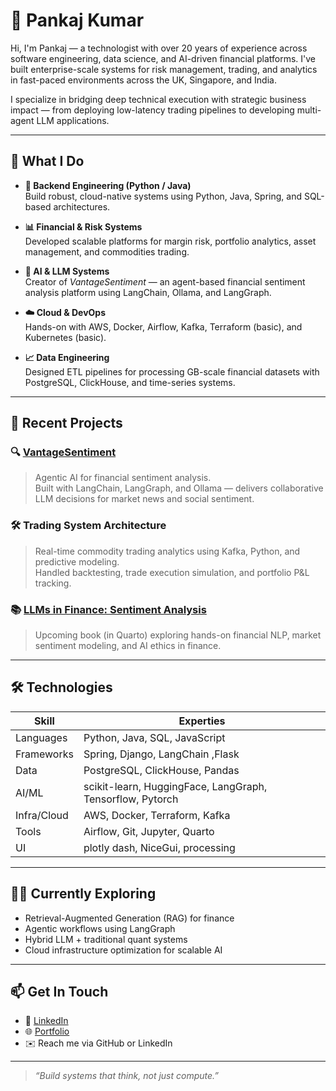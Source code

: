 # 👋 Pankaj Kumar

Hi, I'm Pankaj — a technologist with over 20 years of experience across software engineering, data science, and AI-driven financial platforms. I've built enterprise-scale systems for risk management, trading, and analytics in fast-paced environments across the UK, Singapore, and India.

I specialize in bridging deep technical execution with strategic business impact — from deploying low-latency trading pipelines to developing multi-agent LLM applications.

---

## 🚀 What I Do

- **🔧 Backend Engineering (Python / Java)**  
  Build robust, cloud-native systems using Python, Java, Spring, and SQL-based architectures.

- **📊 Financial & Risk Systems**  
  Developed scalable platforms for margin risk, portfolio analytics, asset management, and commodities trading.

- **🧠 AI & LLM Systems**  
  Creator of *VantageSentiment* — an agent-based financial sentiment analysis platform using LangChain, Ollama, and LangGraph.

- **☁️ Cloud & DevOps**  
  Hands-on with AWS, Docker, Airflow, Kafka, Terraform (basic), and Kubernetes (basic).

- **📈 Data Engineering**  
  Designed ETL pipelines for processing GB-scale financial datasets with PostgreSQL, ClickHouse, and time-series systems.

---

## 💼 Recent Projects

### 🔍 [VantageSentiment](https://github.com/pankajti/vantage_sentiments)
> Agentic AI for financial sentiment analysis.  
Built with LangChain, LangGraph, and Ollama — delivers collaborative LLM decisions for market news and social sentiment.

### 🛠 Trading System Architecture
> Real-time commodity trading analytics using Kafka, Python, and predictive modeling.  
Handled backtesting, trade execution simulation, and portfolio P&L tracking.

### 📚 [LLMs in Finance: Sentiment Analysis](https://leanpub.com/llms-in-finance--sentiment-analysis)
> Upcoming book (in Quarto) exploring hands-on financial NLP, market sentiment modeling, and AI ethics in finance.

---

## 🛠 Technologies

|      Skill      | Experties
|-----------------|-------------------------------|
| Languages       | Python, Java, SQL, JavaScript     |
| Frameworks      | Spring, Django, LangChain ,Flask    |
| Data            | PostgreSQL, ClickHouse, Pandas|
| AI/ML           | scikit-learn, HuggingFace, LangGraph, Tensorflow, Pytorch |
| Infra/Cloud     | AWS, Docker, Terraform, Kafka |
| Tools           | Airflow, Git, Jupyter, Quarto |
| UI              | plotly dash, NiceGui, processing |


---

## 🧑‍💼 Currently Exploring

- Retrieval-Augmented Generation (RAG) for finance  
- Agentic workflows using LangGraph  
- Hybrid LLM + traditional quant systems  
- Cloud infrastructure optimization for scalable AI

---

## 📫 Get In Touch

- 🔗 [LinkedIn](https://www.linkedin.com/in/pankajti/)
- 🌐 [Portfolio](https://github.com/pankajti?tab=repositories)
- ✉️ Reach me via GitHub or LinkedIn

---

> *“Build systems that think, not just compute.”*
